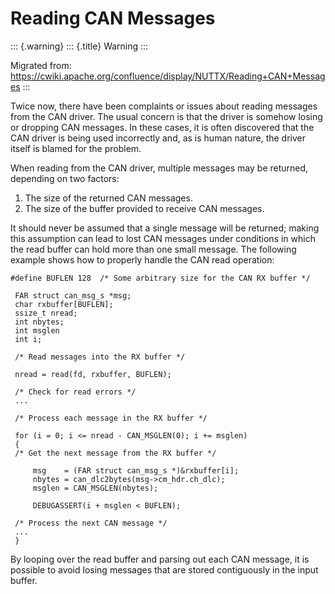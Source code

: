 Reading CAN Messages
====================

::: {.warning}
::: {.title}
Warning
:::

Migrated from:
<https://cwiki.apache.org/confluence/display/NUTTX/Reading+CAN+Messages>
:::

Twice now, there have been complaints or issues about reading messages
from the CAN driver. The usual concern is that the driver is somehow
losing or dropping CAN messages. In these cases, it is often discovered
that the CAN driver is being used incorrectly and, as is human nature,
the driver itself is blamed for the problem.

When reading from the CAN driver, multiple messages may be returned,
depending on two factors:

1.  The size of the returned CAN messages.
2.  The size of the buffer provided to receive CAN messages.

It should never be assumed that a single message will be returned;
making this assumption can lead to lost CAN messages under conditions in
which the read buffer can hold more than one small message. The
following example shows how to properly handle the CAN read operation:

``` {.c}
#define BUFLEN 128  /* Some arbitrary size for the CAN RX buffer */

 FAR struct can_msg_s *msg;
 char rxbuffer[BUFLEN];
 ssize_t nread;
 int nbytes;
 int msglen
 int i;

 /* Read messages into the RX buffer */

 nread = read(fd, rxbuffer, BUFLEN);

 /* Check for read errors */
 ...

 /* Process each message in the RX buffer */

 for (i = 0; i <= nread - CAN_MSGLEN(0); i += msglen)
 {
 /* Get the next message from the RX buffer */

     msg    = (FAR struct can_msg_s *)&rxbuffer[i];
     nbytes = can_dlc2bytes(msg->cm_hdr.ch_dlc);
     msglen = CAN_MSGLEN(nbytes);

     DEBUGASSERT(i + msglen < BUFLEN);

 /* Process the next CAN message */
 ...
 }
```

By looping over the read buffer and parsing out each CAN message, it is
possible to avoid losing messages that are stored contiguously in the
input buffer.
